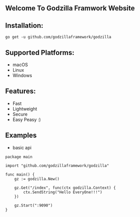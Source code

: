 ## Welcome To Godzilla Framwork Website

## Installation:
```
go get -u github.com/godzillaframework/godzilla
```

## Supported Platforms:
- macOS
- Linux
- Windows

## Features:
- Fast
- Lightweight
- Secure
- Easy Peasy :)

## Examples

- basic api
```golang
package main

import "github.com/godzillaframework/godzilla"

func main() {
	gz := godzilla.New()

	gz.Get("/index", func(ctx godzilla.Context) {
		ctx.SendString("Hello EveryOne!!!")
	})

	gz.Start(":9090")
}

```
